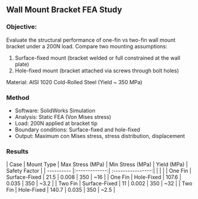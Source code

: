 
## Wall Mount Bracket FEA Study

### Objective:
Evaluate the structural performance of one-fin vs two-fin wall mount bracket under a 200N load. Compare two mounting assumptions:

1. Surface-fixed mount (bracket welded or full constrained at the wall plate)
2. Hole-fixed mount (bracket attached via screws through bolt holes)

Material: AISI 1020 Cold-Rolled Steel (Yield ~ 350 MPa)

### Method

- Software: SolidWorks Simulation
- Analysis: Static FEA (Von Mises stress)
- Load: 200N applied at bracket tip
- Boundary conditions: Surface-fixed and hole-fixed
- Output: Maximum con Mises stress, stress distribution, displacement

### Results
| Case       | Mount Type    | Max Stress (MPa)  | Min Stress (MPa) | Yield (MPa) | Safety Factor |
| ---------- |:-------------:| :----------------:|                  |             |               |
| One Fin    | Surface-Fixed |       21.5        |      0.008       |     350     |     ~16       |
| One Fin    | Hole-Fixed    |      107.6        |      0.035       |     350     |     ~3.2      |
| Two Fin    | Surface-Fixed |       11          |      0.002       |     350     |     ~32       |
| Two Fin    | Hole-Fixed    |      140.7        |      0.035       |     350     |     ~2.5      | 



